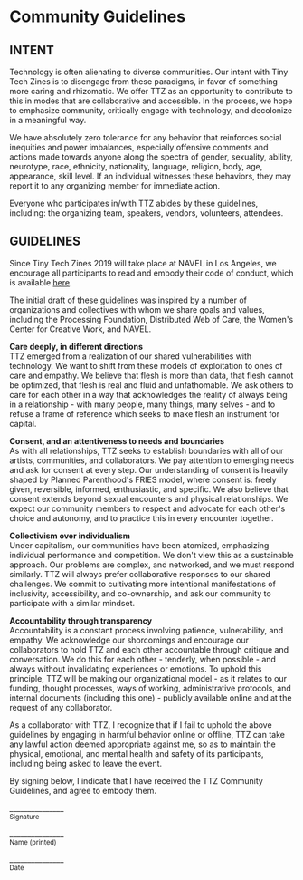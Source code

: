# Community Guidelines

## INTENT
Technology is often alienating to diverse communities. Our intent with Tiny Tech Zines is to disengage from these paradigms, in favor of something more caring and rhizomatic. We offer TTZ as an opportunity to contribute to this in modes that are collaborative and accessible. In the process, we hope to emphasize community, critically engage with technology, and decolonize in a meaningful way.

We have absolutely zero tolerance for any behavior that reinforces social inequities and power imbalances, especially offensive comments and actions made towards anyone along the spectra of gender, sexuality, ability, neurotype, race, ethnicity, nationality, language, religion, body, age, appearance, skill level. If an individual witnesses these behaviors, they may report it to any organizing member for immediate action.

Everyone who participates in/with TTZ abides by these guidelines, including: the organizing team, speakers, vendors, volunteers, attendees.

## GUIDELINES
Since Tiny Tech Zines 2019 will take place at NAVEL in Los Angeles, we encourage all participants to read and embody their code of conduct, which is available [here](https://navel.la/about/code-of-conduct/ "Navel Code of Conduct").

The initial draft of these guidelines was inspired by a number of organizations and collectives with whom we share goals and values, including the Processing Foundation, Distributed Web of Care, the Women's Center for Creative Work, and NAVEL.

**Care deeply, in different directions**  
TTZ emerged from a realization of our shared vulnerabilities with technology. We want to shift from these models of exploitation to ones of care and empathy. We believe that flesh is more than data, that flesh cannot be optimized, that flesh is real and fluid and unfathomable. We ask others to care for each other in a way that acknowledges the reality of always being in a relationship - with many people, many things, many selves - and to refuse a frame of reference which seeks to make flesh an instrument for capital.

**Consent, and an attentiveness to needs and boundaries**  
As with all relationships, TTZ seeks to establish boundaries with all of our artists, communities, and collaborators. We pay attention to emerging needs and ask for consent at every step. Our understanding of consent is heavily shaped by Planned Parenthood's FRIES model, where consent is: freely given, reversible, informed, enthusiastic, and specific. We also believe that consent extends beyond sexual encounters and physical relationships. We expect our community members to respect and advocate for each other's choice and autonomy, and to practice this in every encounter together.

**Collectivism over individualism**  
Under capitalism, our communities have been atomized, emphasizing individual performance and competition. We don't view this as a sustainable approach. Our problems are complex, and networked, and we must respond similarly. TTZ will always prefer collaborative responses to our shared challenges. We commit to cultivating more intentional manifestations of inclusivity, accessibility, and co-ownership, and ask our community to participate with a similar mindset.

**Accountability through transparency**  
Accountability is a constant process involving patience, vulnerability, and empathy. We acknowledge our shorcomings and encourage our collaborators to hold TTZ and each other accountable through critique and conversation. We do this for each other - tenderly, when possible - and always without invalidating experiences or emotions. To uphold this principle, TTZ will be making our organizational model - as it relates to our funding, thought processes, ways of working, administrative protocols, and internal documents (including this one) - publicly available online and at the request of any collaborator.


As a collaborator with TTZ, I recognize that if I fail to uphold the above guidelines by engaging in harmful behavior online or offline, TTZ can take any lawful action deemed appropriate against me, so as to maintain the physical, emotional, and mental health and safety of its participants, including being asked to leave the event.

By signing below, I indicate that I have received the TTZ Community Guidelines, and agree to embody them.

\_______________  
<sup>Signature</sup>

\_______________  
<sup>Name (printed)</sup>

\_______________  
<sup>Date</sup>
